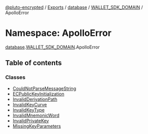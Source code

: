 [@pluto-encrypted](../README.md) / [Exports](../modules.md) / [database](database-1.md) / [WALLET\_SDK\_DOMAIN](database-1.WALLET_SDK_DOMAIN.md) / ApolloError

# Namespace: ApolloError

[database](database-1.md).[WALLET\_SDK\_DOMAIN](database-1.WALLET_SDK_DOMAIN.md).ApolloError

## Table of contents

### Classes

- [CouldNotParseMessageString](../classes/database-1.WALLET_SDK_DOMAIN.ApolloError.CouldNotParseMessageString.md)
- [ECPublicKeyInitialization](../classes/database-1.WALLET_SDK_DOMAIN.ApolloError.ECPublicKeyInitialization.md)
- [InvalidDerivationPath](../classes/database-1.WALLET_SDK_DOMAIN.ApolloError.InvalidDerivationPath.md)
- [InvalidKeyCurve](../classes/database-1.WALLET_SDK_DOMAIN.ApolloError.InvalidKeyCurve.md)
- [InvalidKeyType](../classes/database-1.WALLET_SDK_DOMAIN.ApolloError.InvalidKeyType.md)
- [InvalidMnemonicWord](../classes/database-1.WALLET_SDK_DOMAIN.ApolloError.InvalidMnemonicWord.md)
- [InvalidPrivateKey](../classes/database-1.WALLET_SDK_DOMAIN.ApolloError.InvalidPrivateKey.md)
- [MissingKeyParameters](../classes/database-1.WALLET_SDK_DOMAIN.ApolloError.MissingKeyParameters.md)
